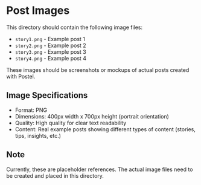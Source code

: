 # Post Images

This directory should contain the following image files:

- `story1.png` - Example post 1
- `story2.png` - Example post 2  
- `story3.png` - Example post 3
- `story4.png` - Example post 4

These images should be screenshots or mockups of actual posts created with Postel.

## Image Specifications

- Format: PNG
- Dimensions: 400px width x 700px height (portrait orientation)
- Quality: High quality for clear text readability
- Content: Real example posts showing different types of content (stories, tips, insights, etc.)

## Note

Currently, these are placeholder references. The actual image files need to be created and placed in this directory. 